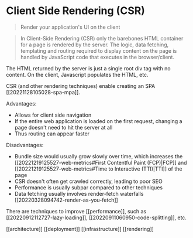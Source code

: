 # Client Side Rendering (CSR)

>Render your application's UI on the client

>In Client-Side Rendering (CSR) only the barebones HTML container for a page is rendered by the server. The logic, data fetching, templating and routing required to display content on the page is handled by JavaScript code that executes in the browser/client.

The HTML returned by the server is just a single root div tag with no content. On the client, Javascript populates the HTML, etc.

CSR (and other rendering techniques) enable creating an SPA [[20221128105028-spa-mpa]].

Advantages:
- Allows for client side navigation
- If the entire web application is loaded on the first request, changing a page doesn't need to hit the server at all
- Thus routing can appear faster

Disadvantages:
- Bundle size would usually grow slowly over time, which increases the [[20221219125527-web-metrics#First Contentful Paint (FCP)|FCP]] and [[20221219125527-web-metrics#Time to Interactive (TTI)|TTI]] of the page
- CSR doesn't often get crawled correctly, leading to poor SEO
- Performance is usually subpar compared to other techniques
- Data fetching usually involves render-fetch waterfalls [[20220328094742-render-as-you-fetch]]

There are techniques to improve [[performance]], such as [[20220912112727-lazy-loading]], [[20220911060950-code-splitting]], etc.

[[architecture]]
[[deployment]]
[[infrastructure]]
[[rendering]]